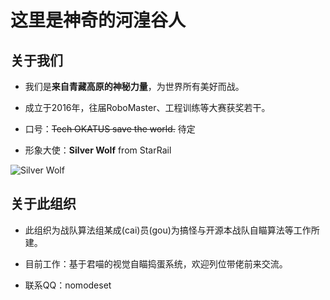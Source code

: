 # 这里是神奇的河湟谷人

## 关于我们

- 我们是**来自青藏高原的神秘力量**，为世界所有美好而战。

- 成立于2016年，往届RoboMaster、工程训练等大赛获奖若干。

- 口号：~~Tech OKATUS save the world.~~ 待定

- 形象大使：**Silver Wolf** from StarRail

![Silver Wolf](https://foruda.gitee.com/images/1716809318567243353/f5778d2c_10748211.jpeg)

## 关于此组织

- 此组织为战队算法组某成(cai)员(gou)为搞怪与开源本战队自瞄算法等工作所建。

- 目前工作：基于君喵的视觉自瞄捣蛋系统，欢迎列位带佬前来交流。

- 联系QQ：nomodeset
